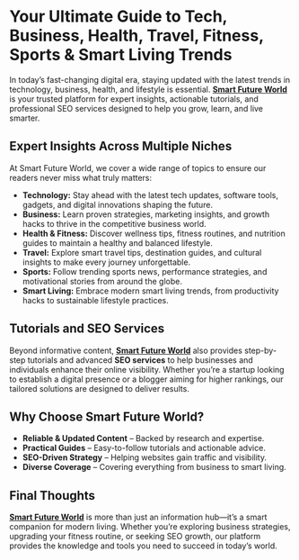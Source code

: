 # Your Ultimate Guide to Tech, Business, Health, Travel, Fitness, Sports & Smart Living Trends

<p>In today’s fast-changing digital era, staying updated with the latest trends in technology, business, health, and lifestyle is essential. <strong><a href="https://www.smartfutureworld.com/" target="_blank">Smart Future World</a></strong> is your trusted platform for expert insights, actionable tutorials, and professional SEO services designed to help you grow, learn, and live smarter.</p><h2>Expert Insights Across Multiple Niches</h2><p>At Smart Future World, we cover a wide range of topics to ensure our readers never miss what truly matters:</p><ul>
<li><strong>Technology:</strong> Stay ahead with the latest tech updates, software tools, gadgets, and digital innovations shaping the future.</li>
<li><strong>Business:</strong> Learn proven strategies, marketing insights, and growth hacks to thrive in the competitive business world.</li>
<li><strong>Health &amp; Fitness:</strong> Discover wellness tips, fitness routines, and nutrition guides to maintain a healthy and balanced lifestyle.</li>
<li><strong>Travel:</strong> Explore smart travel tips, destination guides, and cultural insights to make every journey unforgettable.</li>
<li><strong>Sports:</strong> Follow trending sports news, performance strategies, and motivational stories from around the globe.</li>
<li><strong>Smart Living:</strong> Embrace modern smart living trends, from productivity hacks to sustainable lifestyle practices.</li>
</ul><h2>Tutorials and SEO Services</h2><p>Beyond informative content, <strong><a href="https://www.smartfutureworld.com/" target="_blank">Smart Future World</a></strong> also provides step-by-step tutorials and advanced <strong>SEO services</strong> to help businesses and individuals enhance their online visibility. Whether you’re a startup looking to establish a digital presence or a blogger aiming for higher rankings, our tailored solutions are designed to deliver results.</p><h2>Why Choose Smart Future World?</h2><ul>
<li><strong>Reliable &amp; Updated Content</strong> – Backed by research and expertise.</li>
<li><strong>Practical Guides</strong> – Easy-to-follow tutorials and actionable advice.</li>
<li><strong>SEO-Driven Strategy</strong> – Helping websites gain traffic and visibility.</li>
<li><strong>Diverse Coverage</strong> – Covering everything from business to smart living.</li>
</ul><h2>Final Thoughts</h2><p><strong><a href="https://www.smartfutureworld.com/" target="_blank">Smart Future World</a></strong> is more than just an information hub—it’s a smart companion for modern living. Whether you’re exploring business strategies, upgrading your fitness routine, or seeking SEO growth, our platform provides the knowledge and tools you need to succeed in today’s world.</p>
